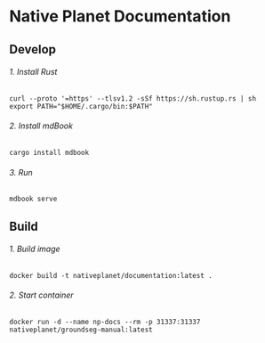 # Native Planet Documentation

## Develop

###### 1. Install Rust
```
curl --proto '=https' --tlsv1.2 -sSf https://sh.rustup.rs | sh
export PATH="$HOME/.cargo/bin:$PATH"
```
###### 2. Install mdBook
```
cargo install mdbook
```
###### 3. Run
```
mdbook serve
```

## Build

###### 1. Build image
```
docker build -t nativeplanet/documentation:latest .
```
###### 2. Start container
```
docker run -d --name np-docs --rm -p 31337:31337 nativeplanet/groundseg-manual:latest
```
